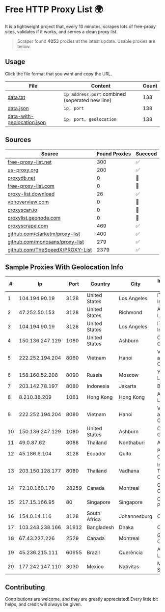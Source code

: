 
# Free HTTP Proxy List 🌍

It is a lightweight project that, every 10 minutes, scrapes lots of free-proxy sites, validates if it works, and serves a clean proxy list.


> Scraper found **4053** proxies at the latest update. Usable proxies are below.

## Usage

Click the file format that you want and copy the URL.


|File|Content|Count|
|----|-------|-----|
|[data.txt](https://raw.githubusercontent.com/themiralay/Proxy-List-World/master/data.txt)|`ip_address:port` combined (seperated new line)|138|
|[data.json](https://raw.githubusercontent.com/themiralay/Proxy-List-World/master/data.json)|`ip, port`|138|
|[data-with-geolocation.json](https://raw.githubusercontent.com/themiralay/Proxy-List-World/master/data-with-geolocation.json)|`ip, port, geolocation`|138|

## Sources

|Source|Found Proxies|Succeed|
|------|-------------|-------|
|[free-proxy-list.net](https://free-proxy-list.net)|300|✅|
|[us-proxy.org](https://www.us-proxy.org)|200|✅|
|[proxydb.net](http://proxydb.net)|0|🚫|
|[free-proxy-list.com](https://free-proxy-list.com/?page=&port=&type%5B%5D=http&type%5B%5D=https&up_time=0&search=Search)|0|🚫|
|[proxy-list.download](https://www.proxy-list.download/HTTP)|26|✅|
|[vpnoverview.com](https://vpnoverview.com/privacy/anonymous-browsing/free-proxy-servers)|0|🚫|
|[proxyscan.io](https://www.proxyscan.io)|0|🚫|
|[proxylist.geonode.com](https://proxylist.geonode.com/api/proxy-list?limit=300&page=1&sort_by=lastChecked&sort_type=desc&protocols=http,https)|0|🚫|
|[proxyscrape.com](https://api.proxyscrape.com/v2/?request=displayproxies&protocol=http&timeout=10000&country=all&ssl=all&anonymity=all)|469|✅|
|[github.com/clarketm/proxy-list](https://raw.githubusercontent.com/clarketm/proxy-list/master/proxy-list-raw.txt)|400|✅|
|[github.com/monosans/proxy-list](https://raw.githubusercontent.com/monosans/proxy-list/main/proxies/http.txt)|279|✅|
|[github.com/TheSpeedX/PROXY-List](https://raw.githubusercontent.com/TheSpeedX/PROXY-List/master/http.txt)|2379|✅|


## Sample Proxies With Geolocation Info

|#|Ip|Port|Country|City|Internet Service Provider|
|-|--|----|-------|----|-------------------------|
|1|104.194.90.19|3128|United States|Los Angeles|IT7 Networks Inc|
|2|47.252.50.153|3128|United States|Richmond|Alibaba Cloud LLC|
|3|104.194.90.19|3128|United States|Los Angeles|IT7 Networks Inc|
|4|150.136.247.129|1080|United States|Ashburn|Oracle Corporation|
|5|222.252.194.204|8080|Vietnam|Hanoi|VietNam Post and Telecom Corporation|
|6|158.160.52.208|8090|Russia|Moscow|Yandex.Cloud LLC|
|7|203.142.78.197|8080|Indonesia|Jakarta|BIZNET|
|8|8.210.38.209|1081|Hong Kong|Hong Kong|Alibaba.com LLC|
|9|222.252.194.204|8080|Vietnam|Hanoi|VietNam Post and Telecom Corporation|
|10|150.136.247.129|1080|United States|Ashburn|Oracle Corporation|
|11|49.0.87.62|8088|Thailand|Nonthaburi|AIS-Fibre|
|12|45.186.6.104|3128|Ecuador|Quito|Perez Tito Julio Cesar|
|13|203.150.128.177|8080|Thailand|Vadhana|Internet Thailand Company Ltd|
|14|72.10.160.170|28259|Canada|Montreal|GloboTech Communications|
|15|217.15.166.95|80|Singapore|Singapore|Contabo Asia Private Limited|
|16|154.0.14.116|3128|South Africa|Johannesburg|Cisp IP3|
|17|103.243.238.166|31912|Bangladesh|Dhaka|Circle Network|
|18|67.43.227.226|2529|Canada|Montreal|GloboTech Communications|
|19|45.236.215.111|60955|Brazil|Querência|Ativa Telecom Ltda|
|20|177.242.147.110|3030|Mexico|Natívitas|Mega Cable, S.A. de C.V.|



## Contributing

Contributions are welcome, and they are greatly appreciated! Every
little bit helps, and credit will always be given.

